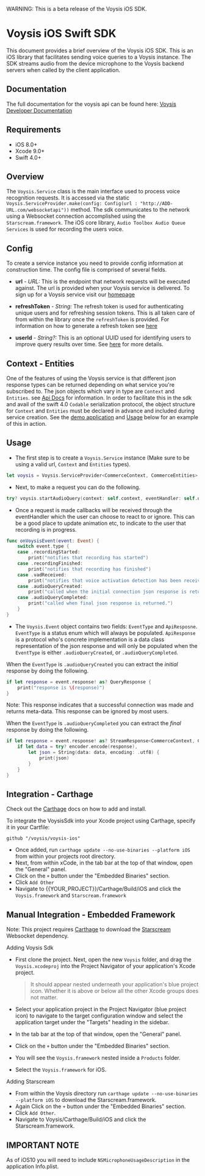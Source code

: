 WARNING: This is a beta release of the Voysis iOS SDK.

Voysis iOS Swift SDK
=====================


This document provides a brief overview of the Voysis iOS SDK.
This is an iOS library that facilitates sending voice
queries to a Voysis instance. The SDK streams audio from the device microphone 
to the Voysis backend servers when called by the client application.


Documentation
-------------


The full documentation for the voysis api can be found here: [Voysis Developer Documentation](https://developers.voysis.com/docs)


Requirements
-------------


- iOS 8.0+
- Xcode 9.0+
- Swift 4.0+


Overview
-------------


The `Voysis.Service` class is the main interface used to process voice recognition requests.
It is accessed via the static `Voysis.ServiceProvider.make(config: Config(url : "http://ADD-URL.com/websocketapi"))` method.
The sdk communicates to the network using a Websocket connection accomplished using the `Starscream.framework`.
The iOS core library, `Audio Toolbox Audio Queue Services` is used for recording the users voice.


Config
-------------

To create a service instance you need to provide config information at construction time.
The config file is comprised of several fields.

- **url** - *URL:* This is the endpoint that network requests will be executed against.
The url is provided when your Voysis service is delivered. To sign up for a Voysis service visit our [homepage](https://voysis.com/)

- **refreshToken** - *String:* The refresh token is used for authenticating unique users and for refreshing session tokens.
This is all taken care of from within the library once the `refreshToken` is provided.
For information on how to generate a refresh token see [here](https://developers.voysis.com/docs/authorization#section-introduction)

- **userId** - *String?:* This is an optional UUID used for identifying users to improve query results over time. See [here](https://developers.voysis.com/docs/general-concepts#section-properties) for more details.



Context - Entities
-------------


One of the features of using the Voysis service is that different json response types can be returned depending on what service you're subscribed to.
The json objects which vary in type are `Context` and `Entities`. see [Api Docs](https://developers.voysis.com/docs/apis-1#section-stream-audio-data) for information.
In order to facilitate this in the sdk and avail of the swift 4.0 `Codable` serialization protocol, the object structure for `Context` and `Entities` must be declared in advance and included during service creation.
See the [demo application](https://github.com/voysis/voysis-ios/tree/master/example/VoysisDemo/VoysisDemo) and [Usage](https://github.com/voysis/voysis-ios/blob/master/README.md#usage) below for an example of this in action.


Usage
-------------


- The first step is to create a `Voysis.Service` instance (Make sure to be using a valid url, `Context` and `Entities` types).
```swift
let voysis = Voysis.ServiceProvider<CommerceContext, CommerceEntities>.Make(config: Config(url: URL(string: "//INCLUDE-URL-HERE")!, refreshToken: "REFRESH-TOKEN"))
```


- Next, to make a request you can do the following.
```swift
try? voysis.startAudioQuery(context: self.context, eventHandler: self.onVoysisEvent, errorHandler: self.onError)
```


- Once a request is made callbacks will be received through the eventHandler which the user can choose to react to or ignore.
  This can be a good place to update animation etc, to indicate to the user that recording is in progress.


```swift
func onVoysisEvent(event: Event) {
    switch event.type {
    case .recordingStarted:
        print("notifies that recording has started")
    case .recordingFinished:
        print("notifies that recording has finished")
    case .vadReceived:
        print("notifies that voice activation detection has been received")
    case .audioQueryCreated:
        print("called when the initial connection json response is returned")
    case .audioQueryCompleted:
        print("called when final json response is returned.")
    }
}
```

- The `Voysis.Event` object contains two fields: `EventType` and `ApiResposne`.
 `EventType` is a status enum which will always be populated.
 `ApiResponse` is a protocol who's concrete implementation is a data class representation of the json response and will only be populated when the `EventType` is either `.audioQueryCreated`, or `.audioQueryCompleted`.

When the `EventType` is `.audioQueryCreated` you can extract the *initial* response by doing the following.

```swift
if let response = event.response! as? QueryResponse {
    print("response is \(response)")
}
```
Note: This response indicates that a successful connection was made and returns meta-data. This response can be ignored by most users.

When the `EventType` is `.audioQueryCompleted` you can extract the *final* response by doing the following.

```swift
if let response = event.response! as? StreamResponse<CommerceContext, CommerceEntities> {
    if let data = try? encoder.encode(response),
        let json = String(data: data, encoding: .utf8) {
            print(json)
        }
    }
}
```

Integration - Carthage
-------------

Check out the [Carthage](https://github.com/Carthage/Carthage) docs on how to add and install.

To integrate the VoysisSdk into your Xcode project using Carthage, specify it in your Cartfile:

`github "/voysis/voysis-ios"`

- Once added, run `carthage update --no-use-binaries --platform iOS` from within your projects root directory.
- Next, from within xCode, in the tab bar at the top of that window, open the "General" panel.
- Click on the `+` button under the "Embedded Binaries" section.
- Click `Add Other`
- Navigate to {{YOUR_PROJECT}}/Carthage/Build/iOS and click the `Voysis.framework` and `Starscream.framework`

Manual Integration - Embedded Framework
-------------


Note: This project requires [Carthage](https://github.com/Carthage/Carthage) to download the [Starscream](https://github.com/daltoniam/Starscream) Websocket dependency.

Adding Voysis Sdk
- First clone the project. Next, open the new `Voysis` folder, and drag the `Voysis.xcodeproj` into the Project Navigator of your application's Xcode project.

    > It should appear nested underneath your application's blue project icon. Whether it is above or below all the other Xcode groups does not matter.

- Select your application project in the Project Navigator (blue project icon) to navigate to the target configuration window and select the application target under the "Targets" heading in the sidebar.
- In the tab bar at the top of that window, open the "General" panel.
- Click on the `+` button under the "Embedded Binaries" section.
- You will see the `Voysis.framework` nested inside a `Products` folder.
- Select the `Voysis.framework` for iOS.

Adding Starscream
- From within the Voysis directory run `carthage update --no-use-binaries --platform iOS` to download the Starscream.framework.
- Again Click on the `+` button under the "Embedded Binaries" section.
- Click `Add Other`.
- Navigate to Voysis/Carthage/Build/iOS and click the Starscream.framework.

IMPORTANT NOTE
-------------


As of iOS10 you will need to include `NSMicrophoneUsageDescription` in the application Info.plist.

